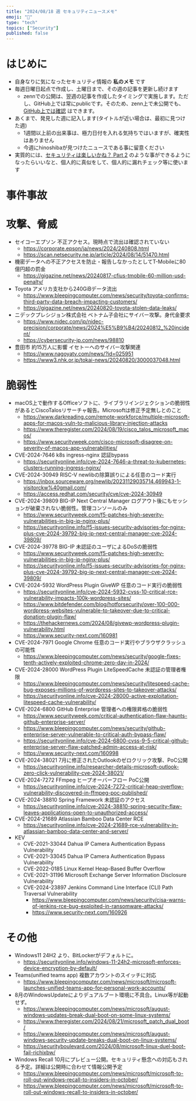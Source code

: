 ```yaml
---
title: "2024/08/18 週 セキュリティニュースメモ"
emoji: "🔖"
type: "tech"
topics: ["Security"]
published: false
---
```


# はじめに
* 自身なりに気になったセキュリティ情報の **私のメモ** です
* 毎週日曜日起点で作成し、土曜日まで、その週の記事を更新し続けます
    * zennでの公開は、翌週の記事を作成したタイミングで実施します。ただし、GitHub上では常にpublicです。そのため、zenn上で未公開でも、[GitHub上では確認](https://github.com/hinoshiba/zenn.dev/tree/main/articles) はできます。
* あくまで、発見した週に記入します(タイトルが近い場合は、最初に見つけた週)
    * 1週間以上前の出来事は、極力日付を入れる気持ちではいますが、確実性はありません
    * 今週にhinoshibaが見つけたニュースである事に留意ください
* 実質的には、[セキュリティは楽しいかね？ Part 2](https://negi.hatenablog.com/) のような事ができるようになったらいいなと、個人的に真似をして、個人的に漏れチェック等に使います

# 事件事故

# 攻撃、脅威

* セイコーエプソン 不正アクセス。現時点で流出は確認されていない
    * https://corporate.epson/ja/news/2024/240808.html
    * https://scan.netsecurity.ne.jp/article/2024/08/14/51470.html
* 機密データへの不正アクセスを防止・報告しなかったとしてT-Mobileに80億円超の罰金
    * https://gigazine.net/news/20240817-cfius-tmobile-60-million-usd-penalty/
* Toyota アメリカ支社から240GiBデータ流出
    * https://www.bleepingcomputer.com/news/security/toyota-confirms-third-party-data-breach-impacting-customers/
    * https://gigazine.net/news/20240820-toyota-stolen-data-leaks/
* ニデックプレシジョン株式会社 ベトナム子会社にサイバー攻撃。身代金要求
    * https://www.nidec.com/jp/nidec-precision/corporate/news/2024%E5%B9%B4/20240812_%20incident/
    * https://cybersecurity-jp.com/news/98810
* 豊田市 約15万人に影響 イセトーへのサイバー攻撃関連
    * https://www.nagoyatv.com/news/?id=025951
    * https://www3.nhk.or.jp/tokai-news/20240820/3000037048.html

# 脆弱性
* macOS上で動作するOfficeソフトに、ライブラリインジェクションの脆弱性があるとCiscoTalosリサーチャ報告。Microsoftは修正予定無しとのこと
    * https://www.darkreading.com/remote-workforce/multiple-microsoft-apps-for-macos-vuln-to-malicious-library-injection-attacks
    * https://www.theregister.com/2024/08/19/cisco_talos_microsoft_macos/
    * https://www.securityweek.com/cisco-microsoft-disagree-on-severity-of-macos-app-vulnerabilities/
* CVE-2024-7646 k8s ingress-nginx 認証bypass
    * https://securityonline.info/cve-2024-7646-a-threat-to-kubernetes-clusters-running-ingress-nginx/
* CVE-2024-30949 RISC-V newlibの除算誤りによる任意のコード実行
    * https://inbox.sourceware.org/newlib/20231129035714.469943-1-visitorckw%40gmail.com/
    * https://access.redhat.com/security/cve/cve-2024-30949
* CVE-2024-39809 BIG-IP Next Central Manager ログアウト後にもセッションが破棄されない脆弱性。管理コンソールのみ
    * https://www.securityweek.com/f5-patches-high-severity-vulnerabilities-in-big-ip-nginx-plus/
    * https://securityonline.info/f5-issues-security-advisories-for-nginx-plus-cve-2024-39792-big-ip-next-central-manager-cve-2024-39809/
* CVE-2024-39778 BIG-IP 未認証のユーザによるDoSの脆弱性
    * https://www.securityweek.com/f5-patches-high-severity-vulnerabilities-in-big-ip-nginx-plus/
    * https://securityonline.info/f5-issues-security-advisories-for-nginx-plus-cve-2024-39792-big-ip-next-central-manager-cve-2024-39809/
* CVE-2024-5932 WordPress Plugin GiveWP 任意のコード実行の脆弱性
    * https://securityonline.info/cve-2024-5932-cvss-10-critical-rce-vulnerability-impacts-100k-wordpress-sites/
    * https://www.bitdefender.com/blog/hotforsecurity/over-100-000-wordpress-websites-vulnerable-to-takeover-due-to-critical-donation-plugin-flaw/
    * https://thehackernews.com/2024/08/givewp-wordpress-plugin-vulnerability.html
    * https://www.security-next.com/160981
* CVE-2024-7971 Google Chrome 任意のコード実行やブラウザクラッシュの可能性
    * https://www.bleepingcomputer.com/news/security/google-fixes-tenth-actively-exploited-chrome-zero-day-in-2024/
* CVE-2024-28000 WordPress Plugin LiteSpeedCache 未認証の管理者権限
    * https://www.bleepingcomputer.com/news/security/litespeed-cache-bug-exposes-millions-of-wordpress-sites-to-takeover-attacks/
    * https://securityonline.info/cve-2024-28000-active-exploitation-litespeed-cache-vulnerability/
* CVE-2024-6800 GitHub Enterprise 管理者への権限昇格の脆弱性
    * https://www.securityweek.com/critical-authentication-flaw-haunts-github-enterprise-server/
    * https://www.bleepingcomputer.com/news/security/github-enterprise-server-vulnerable-to-critical-auth-bypass-flaw/
    * https://securityonline.info/cve-2024-6800-cvss-9-5-critical-github-enterprise-server-flaw-patched-admin-access-at-risk/
    * https://www.security-next.com/160998
* CVE-2024-38021 7月に修正されたOutlookのゼロクリック攻撃、PoC公開
    * https://securityonline.info/researcher-details-microsoft-outlook-zero-click-vulnerability-cve-2024-38021/
* CVE-2024-7272 FFmpeg ヒープオーバーフロー PoC公開
    * https://securityonline.info/cve-2024-7272-critical-heap-overflow-vulnerability-discovered-in-ffmpeg-poc-published/
* CVE-2024-38810 Spring Framework 未認証のアクセス
    * https://securityonline.info/cve-2024-38810-spring-security-flaw-leaves-applications-open-to-unauthorized-access/
* CVE-2024-21689 Atlassian Bamboo Data Center RCE
    * https://securityonline.info/cve-2024-21689-rce-vulnerability-in-atlassian-bamboo-data-center-and-server/
* KEV
    * CVE-2021-33044 Dahua IP Camera Authentication Bypass Vulnerability
    * CVE-2021-33045 Dahua IP Camera Authentication Bypass Vulnerability
    * CVE-2022-0185 Linux Kernel Heap-Based Buffer Overflow
    * CVE-2021-31196 Microsoft Exchange Server Information Disclosure Vulnerability
    * CVE-2024-23897 Jenkins Command Line Interface (CLI) Path Traversal Vulnerability
        * https://www.bleepingcomputer.com/news/security/cisa-warns-of-jenkins-rce-bug-exploited-in-ransomware-attacks/
        * https://www.security-next.com/160926

# その他
* Windows11 24H2 より、BitLockerがデフォルトに。
    * https://securityonline.info/windows-11-24h2-microsoft-enforces-device-encryption-by-default/
* Teams(unified teams app) 複数アカウントのスイッチに対応
    * https://www.bleepingcomputer.com/news/microsoft/microsoft-launches-unified-teams-app-for-personal-work-accounts/
* 8月のWindowsUpdateによりデュアルブート環境に不具合。Linux等が起動せず。
    * https://www.bleepingcomputer.com/news/microsoft/august-windows-updates-break-dual-boot-on-some-linux-systems/
    * https://www.theregister.com/2024/08/21/microsoft_patch_dual_boot/
    * https://www.bleepingcomputer.com/news/microsoft/august-windows-security-update-breaks-dual-boot-on-linux-systems/
    * https://securityboulevard.com/2024/08/microsoft-linux-duel-boot-fail-richixbw/
* Windows Recall 10月にプレビュー公開。セキュリティ懸念への対応もされる予定。詳細は公開時に合わせて情報公開予定
    * https://www.bleepingcomputer.com/news/microsoft/microsoft-to-roll-out-windows-recall-to-insiders-in-october/
    * https://www.bleepingcomputer.com/news/microsoft/microsoft-to-roll-out-windows-recall-to-insiders-in-october/
